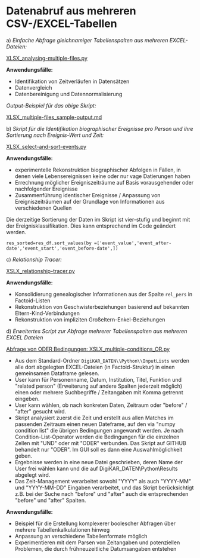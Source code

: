 # Datenabruf aus mehreren CSV-/EXCEL-Tabellen

a) _Einfache Abfrage gleichnamiger Tabellenspalten aus mehreren EXCEL-Dateien:_

[XLSX_analysing-multiple-files.py](https://github.com/ieg-dhr/DigiKAR/blob/main/XLSX_analysing-multiple-files.py)

**Anwendungsfälle:**

- Identifikation von Zeitverläufen in Datensätzen
- Datenvergleich
- Datenbereinigung und Datennormalisierung

_Output-Beispiel für das obige Skript:_

[XLSX_multiple-files_sample-output.md](https://github.com/ieg-dhr/DigiKAR/blob/main/XLSX_multiple-files_sample-output.md)

b) _Skript für die Identifikation biographischer Ereignisse pro Person und ihre Sortierung nach Ereignis-Wert und Zeit:_

[XLSX_select-and-sort-events.py](https://github.com/ieg-dhr/DigiKAR/blob/main/XLSX_select-and-sort-events.py)

**Anwendungsfälle:**

- experimentelle Rekonstruktion biographischer Abfolgen in Fällen, in denen viele Lebensereignissen keine oder nur vage Datierungen haben
- Errechnung möglicher Ereigniszeiträume auf Basis vorausgehender oder nachfolgender Ereignisse
- Zusammenführung identischer Ereignisse / Anpassung von Ereigniszeiträumen auf der Grundlage von Informationen aus verschiedenen Quellen

Die derzeitige Sortierung der Daten im Skript ist vier-stufig und beginnt mit der Ereignisklassifikation. Dies kann entsprechend im Code geändert werden.

`res_sorted=res_df.sort_values(by =['event_value','event_after-date','event_start','event_before-date',])`

c) _Relationship Tracer:_

[XSLX_relationship-tracer.py](https://github.com/ieg-dhr/DigiKAR/blob/main/XLSX_relationship-tracer.py)

**Anwendungsfälle:**

- Konsolidierung genealogischer Informationen aus der Spalte `rel_pers` in Factoid-Listen
- Rekonstruktion von Geschwisterbeziehungen basierend auf bekannten Eltern-Kind-Verbindungen
- Rekonstruktion von impliziten Großeltern-Enkel-Beziehungen

d) _Erweitertes Script zur Abfrage mehrerer Tabellenspalten aus mehreren EXCEL Dateien_

[Abfrage von ODER Bedingungen: XSLX_multiple-conditions_OR.py](https://github.com/ieg-dhr/DigiKAR/blob/main/XSLX_multiple-conditions_OR.py)

- Aus dem Standard-Ordner `DigiKAR_DATEN\\Python\\InputLists` werden alle dort abgelegten EXCEL-Dateien (in Factoid-Struktur) in einen gemeinsamen Dataframe gelesen.
- User kann für Personenname, Datum, Institution, Titel, Funktion und "related person" (Erweiterung auf andere Spalten jederzeit möglich) einen oder mehrere Suchbegriffe / Zeitangaben mit Komma getrennt eingeben.
- User kann wählen, ob nach konkreten Daten, Zeitraum oder "before" / "after" gesucht wird.
- Skript analysiert zuerst die Zeit und erstellt aus allen Matches im passenden Zeitraum einen neuen Dateframe, auf den via "numpy condition list" die übrigen Bedingungen angewandt werden. Je nach Condition-List-Operator werden die Bedingungen für die einzelnen Zellen mit "UND" oder mit "ODER" verbunden. Das Skript auf GITHUB behandelt nur "ODER". Im GUI soll es dann eine Auswahlmöglichkeit geben.
- Ergebnisse werden in eine neue Datei geschrieben, deren Name der User frei wählen kann und die auf DigiKAR_DATEN\\Python\\Results abgelegt wird.
- Das Zeit-Management verarbeitet sowohl "YYYY" als auch "YYYY-MM" und "YYYY-MM-DD" Eingaben verarbeitet, und das Skript berücksichtigt z.B. bei der Suche nach "before" und "after" auch die entsprechenden "before" und "after" Spalten.

**Anwendungsfälle:**

- Beispiel für die Erstellung komplexerer boolescher Abfragen über mehrere Tabellenkalkulationen hinweg
- Anpassung an verschiedene Tabellenformate möglich
- Experimentieren mit dem Parsen von Zeitangaben und potenziellen Problemen, die durch frühneuzeitliche Datumsangaben entstehen
